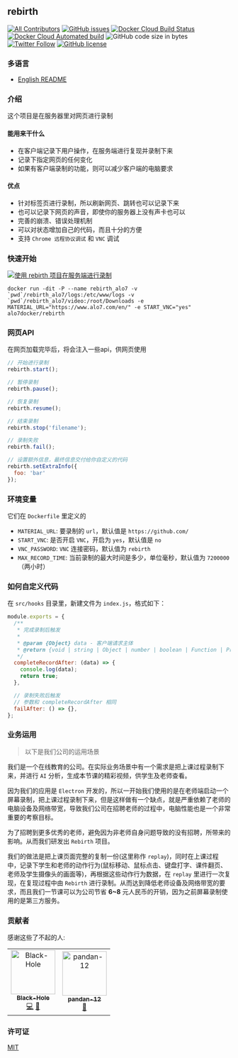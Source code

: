 ## rebirth

[![All Contributors](https://img.shields.io/badge/all_contributors-2-orange.svg?style=flat-square)](#contributors)
[![GitHub issues](https://img.shields.io/github/issues/alo7/rebirth?style=flat-square)](https://github.com/alo7/rebirth/issues)
[![Docker Cloud Build Status](https://img.shields.io/docker/cloud/build/alo7docker/rebirth?style=flat-square)](https://hub.docker.com/r/alo7docker/rebirth/builds)
[![Docker Cloud Automated build](https://img.shields.io/docker/cloud/automated/alo7docker/rebirth?style=flat-square)](https://hub.docker.com/r/alo7docker/rebirth)
![GitHub code size in bytes](https://img.shields.io/github/languages/code-size/alo7/rebirth?style=flat-square)
[![Twitter Follow](https://img.shields.io/twitter/follow/Free_BlackHole?style=flat-square)](https://twitter.com/Free_BlackHole)
[![GitHub license](https://img.shields.io/github/license/alo7/rebirth?style=flat-square)](https://github.com/alo7/rebirth/blob/master/LICENSE)

### 多语言

* [English README](./README.md)

### 介绍

这个项目是在服务器里对网页进行录制

#### 能用来干什么

* 在客户端记录下用户操作，在服务端进行复现并录制下来
* 记录下指定网页的任何变化
* 如果有客户端录制的功能，则可以减少客户端的电脑要求

#### 优点

* 针对标签页进行录制，所以刷新网页、跳转也可以记录下来
* 也可以记录下网页的声音，即使你的服务器上没有声卡也可以
* 完善的崩溃、错误处理机制
* 可以对状态增加自己的代码，而且十分的方便
* 支持 `Chrome 远程协议调试` 和 `VNC` 调试

### 快速开始

[![使用 rebirth 项目在服务端进行录制](https://i.imgur.com/oLVzqiD.png)](http://www.youtube.com/watch?v=lzos3284dUE "使用 rebirth 项目在服务端进行录制")

```shell
docker run -dit -P --name rebirth_alo7 -v `pwd`/rebirth_alo7/logs:/etc/www/logs -v `pwd`/rebirth_alo7/video:/root/Downloads -e MATERIAL_URL="https://www.alo7.com/en/" -e START_VNC="yes" alo7docker/rebirth
```

### 网页API

在网页加载完毕后，将会注入一些api，供网页使用

```javascript
// 开始进行录制
rebirth.start();

// 暂停录制
rebirth.pause();

// 恢复录制
rebirth.resume();

// 结束录制
rebirth.stop('filename');

// 录制失败
rebirth.fail();

// 设置额外信息，最终信息交付给你自定义的代码
rebirth.setExtraInfo({
  foo: 'bar'
});
```

### 环境变量

它们在 `Dockerfile` 里定义的

* `MATERIAL_URL`: 要录制的 `url`，默认值是 `https://github.com/`
* `START_VNC`: 是否开启 `VNC`，开启为 `yes`，默认值是 `no`
* `VNC_PASSWORD`: `VNC` 连接密码，默认值为 `rebirth`
* `MAX_RECORD_TIME`: 当前录制的最大时间是多少，单位毫秒，默认值为 `7200000`（两小时）

### 如何自定义代码

在 `src/hooks` 目录里，新建文件为 `index.js`，格式如下：

```js
module.exports = {
  /**
   * 完成录制后触发
   *
   * @param {Object} data - 客户端请求主体
   * @return {void | string | Object | number | boolean | Function | Promise.resolve}
   */
  completeRecordAfter: (data) => {
    console.log(data);
    return true;
  },

  // 录制失败后触发
  // 参数和 completeRecordAfter 相同
  failAfter: () => {},
};
```

### 业务运用

> 以下是我们公司的运用场景

我们是一个在线教育的公司。在实际业务场景中有一个需求是把上课过程录制下来，并进行 `AI` 分析，生成本节课的精彩视频，供学生及老师查看。

因为我们的应用是 `Electron` 开发的，所以一开始我们使用的是在老师端启动一个屏幕录制，把上课过程录制下来，但是这样做有一个缺点，就是严重依赖了老师的电脑设备及网络带宽，导致我们公司在招聘老师的过程中，电脑性能也是一个非常重要的考察目标。

为了招聘到更多优秀的老师，避免因为非老师自身问题导致的没有招聘，所带来的影响。从而我们研发出 `Rebirth` 项目。

我们的做法是把上课页面完整的复制一份(这里称作 `replay`)，同时在上课过程中，记录下学生和老师的动作行为(鼠标移动、鼠标点击、键盘打字、课件翻页、老师及学生摄像头的画面等)，再根据这些动作行为数据，在 `replay` 里进行一次复现，在复现过程中由 `Rebirth` 进行录制。从而达到降低老师设备及网络带宽的要求，而且我们一节课可以为公司节省 **6~8** 元人民币的开销，因为之前屏幕录制使用的是第三方服务。

### 贡献者

感谢这些了不起的人:

<!-- ALL-CONTRIBUTORS-LIST:START - Do not remove or modify this section -->
<!-- prettier-ignore-start -->
<!-- markdownlint-disable -->
<table>
  <tr>
    <td align="center"><a href="http://www.bugs.cc/"><img src="https://avatars0.githubusercontent.com/u/8198408?v=4" width="100px;" alt="Black-Hole"/><br /><sub><b>Black-Hole</b></sub></a><br /><a href="https://github.com/alo7/rebirth/commits?author=BlackHole1" title="Code">💻</a> <a href="#ideas-BlackHole1" title="Ideas, Planning, & Feedback">🤔</a></td>
    <td align="center"><a href="https://github.com/pandan-12"><img src="https://avatars3.githubusercontent.com/u/56302479?v=4" width="100px;" alt="pandan-12"/><br /><sub><b>pandan-12</b></sub></a><br /><a href="https://github.com/alo7/rebirth/issues?q=author%3Apandan-12" title="Bug reports">🐛</a></td>
  </tr>
</table>

<!-- markdownlint-enable -->
<!-- prettier-ignore-end -->
<!-- ALL-CONTRIBUTORS-LIST:END -->

### 许可证

[MIT](./LICENSE)
